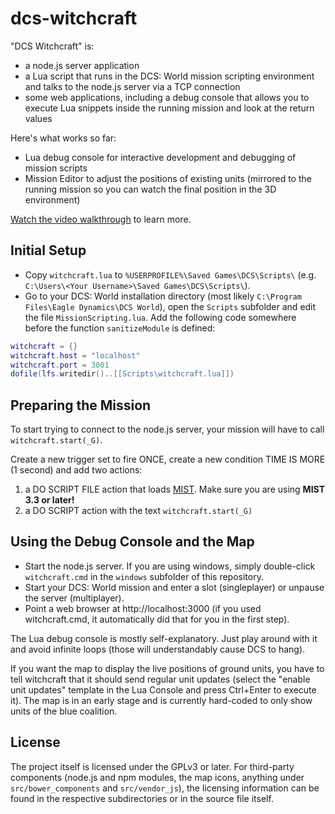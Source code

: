 dcs-witchcraft
==============

"DCS Witchcraft" is:
* a node.js server application
* a Lua script that runs in the DCS: World mission scripting environment and talks to the node.js server via a TCP connection
* some web applications, including a debug console that allows you to execute Lua snippets inside the running mission and look at the return values

Here's what works so far:
* Lua debug console for interactive development and debugging of mission scripts
* Mission Editor to adjust the positions of existing units (mirrored to the running mission so you can watch the final position in the 3D environment)

[Watch the video walkthrough](http://www.dailymotion.com/video/x21d3ac_dcs-witchcraft-tutorial_videogames) to learn more.

## Initial Setup
* Copy `witchcraft.lua` to `%USERPROFILE%\Saved Games\DCS\Scripts\` (e.g. `C:\Users\<Your Username>\Saved Games\DCS\Scripts\`).
* Go to your DCS: World installation directory (most likely `C:\Program Files\Eagle Dynamics\DCS World`), open the `Scripts` subfolder and edit the file `MissionScripting.lua`.
Add the following code somewhere before the function `sanitizeModule` is defined:
````lua
witchcraft = {}
witchcraft.host = "localhost"
witchcraft.port = 3001
dofile(lfs.writedir()..[[Scripts\witchcraft.lua]])
````

## Preparing the Mission
To start trying to connect to the node.js server, your mission will have to call `witchcraft.start(_G)`.

Create a new trigger set to fire ONCE, create a new condition TIME IS MORE (1 second) and add two actions:

1. a DO SCRIPT FILE action that loads [MIST](http://forums.eagle.ru/showthread.php?t=98616). Make sure you are using **MIST 3.3 or later!**
2. a DO SCRIPT action with the text `witchcraft.start(_G)`

## Using the Debug Console and the Map
* Start the node.js server. If you are using windows, simply double-click `witchcraft.cmd` in the `windows` subfolder of this repository.
* Start your DCS: World mission and enter a slot (singleplayer) or unpause the server (multiplayer).
* Point a web browser at http://localhost:3000 (if you used witchcraft.cmd, it automatically did that for you in the first step).

The Lua debug console is mostly self-explanatory. Just play around with it and avoid infinite loops (those will understandably cause DCS to hang).

If you want the map to display the live positions of ground units, you have to tell witchcraft that it should send regular unit updates (select the "enable unit updates" template in the Lua Console and press Ctrl+Enter to execute it).
The map is in an early stage and is currently hard-coded to only show units of the blue coalition.


## License
The project itself is licensed under the GPLv3 or later. For third-party components (node.js and npm modules, the map icons, anything under `src/bower_components` and `src/vendor_js`), the licensing information can be found in the respective subdirectories or in the source file itself.
